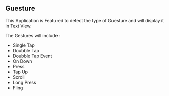 ## Guesture 

This Application is Featured to detect the type of Guesture and will display it in Text View.

The Gestures will include :
- Single Tap
- Doubble Tap
- Doubble Tap Event
- On Down
- Press
- Tap Up
- Scroll 
- Long Press
- Fling
